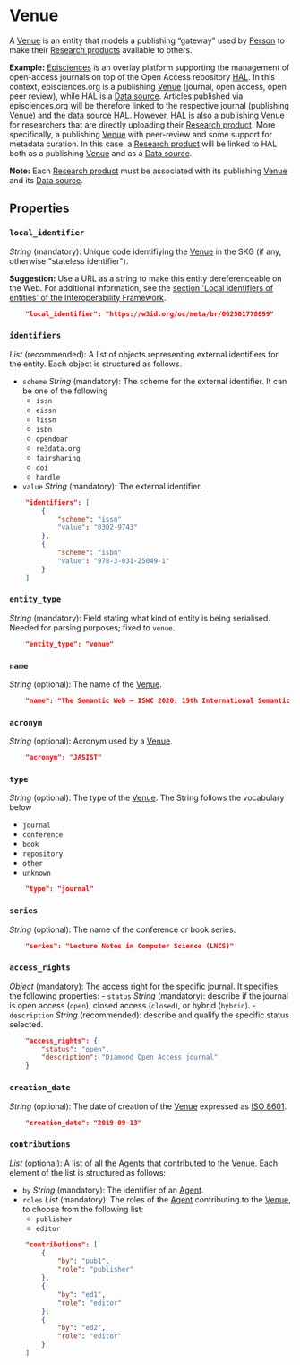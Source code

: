 # Venue
A [Venue]() is an entity that models a publishing “gateway” used by [Person]() to make their [Research products](https://skg-if.github.io/interoperability-framework/research-product) available to others.

**Example:** [Episciences](https://episciences.org)  is an overlay platform supporting the management of open-access journals on top of the Open Access repository [HAL](https://hal.science). In this context, episciences.org is a publishing [Venue]() (journal, open access, open peer review), while HAL is a [Data source](https://skg-if.github.io/interoperability-framework/data-source). Articles published via episciences.org will be therefore linked to the respective journal (publishing [Venue]()) and the data source HAL. 
    However, HAL is also a publishing [Venue]() for researchers that are directly uploading their [Research product](https://skg-if.github.io/interoperability-framework/research-product). More specifically, a publishing [Venue]() with peer-review and some support for metadata curation. In this case, a [Research product](https://skg-if.github.io/interoperability-framework/research-product) will be linked to HAL both as a publishing [Venue]() and as a [Data source](https://skg-if.github.io/interoperability-framework/data-source). 

**Note:** Each [Research product](https://skg-if.github.io/interoperability-framework/research-product) must be associated with its publishing [Venue]() and its [Data source](https://skg-if.github.io/interoperability-framework/data-source). 



## Properties

### `local_identifier`		
*String* (mandatory): Unique code identifiying the [Venue]() in the SKG (if any, otherwise "stateless identifier").
 
**Suggestion:** Use a URL as a string to make this entity dereferenceable on the Web. For additional information, see the [section 'Local identifiers of entities' of the Interoperability Framework](/interoperability-framework/).

```json
    "local_identifier": "https://w3id.org/oc/meta/br/062501778099"
```

### `identifiers`
*List* (recommended): A list of objects representing external identifiers for the entity. Each object is structured as follows.

- `scheme` *String* (mandatory): The scheme for the external identifier. It can be one of the following
    - `issn`
    - `eissn`
    - `lissn`
    - `isbn`
    - `opendoar`
    - `re3data.org`
    - `fairsharing`
    - `doi`
    - `handle`
- `value` *String* (mandatory): The external identifier.

```json
    "identifiers": [
        {
            "scheme": "issn"
            "value": "0302-9743"
        },
        {
            "scheme": "isbn"
            "value": "978-3-031-25049-1"
        }
    ]
```

### `entity_type`
*String* (mandatory): Field stating what kind of entity is being serialised. Needed for parsing purposes; fixed to `venue`.

```json
    "entity_type": "venue"
```

### `name` 
 *String* (optional): The name of the [Venue]().

```json
    "name": "The Semantic Web – ISWC 2020: 19th International Semantic Web Conference, Athens, Greece, November 2–6, 2020, Proceedings, Part II"
```

### `acronym` 
 *String* (optional): Acronym used by a [Venue]().

```json
    "acronym": "JASIST"
```

### `type`
*String* (optional): The type of the [Venue](). The String follows the vocabulary below
- `journal`
- `conference`
- `book`
- `repository`
- `other`
- `unknown`

```json
    "type": "journal"
```

### `series`
*String* (optional): The name of the conference or book series.

```json
    "series": "Lecture Notes in Computer Science (LNCS)"
```

### `access_rights` 
*Object* (mandatory): The access right for the specific journal. It specifies the following properties:
    - `status` *String* (mandatory): describe if the journal is open access (`open`), closed access (`closed`), or hybrid (`hybrid`).
    - `description` *String* (recommended): describe and qualify the specific status selected.

```json
    "access_rights": {
        "status": "open",
        "description": "Diamond Open Access journal"
    }
```

### `creation_date`
*String* (optional): The date of creation of the [Venue]() expressed as [ISO 8601](https://en.wikipedia.org/wiki/ISO_8601).
 
```json
    "creation_date": "2019-09-13"
```

### `contributions`
*List* (optional): A list of all the [Agents](https://skg-if.github.io/interoperability-framework/agent) that contributed to the [Venue](). Each element of the list is structured as follows:

- `by` *String* (mandatory): The identifier of an [Agent](https://skg-if.github.io/interoperability-framework/agent).
- `roles` *List* (mandatory): The roles of the [Agent](https://skg-if.github.io/interoperability-framework/agent) contributing to the [Venue](), to choose from the following list:
    - `publisher`
    - `editor`

```json
    "contributions": [
        {
            "by": "pub1",
            "role": "publisher"
        },
        {
            "by": "ed1",
            "role": "editor"
        },
        {
            "by": "ed2",
            "role": "editor"
        }
    ]
```